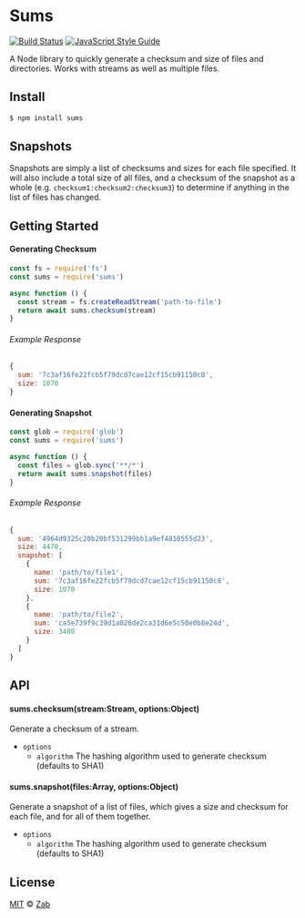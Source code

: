 # Sums

[![Build Status](https://travis-ci.org/zab/sums.svg?branch=master)](https://travis-ci.org/zab/sums)
[![JavaScript Style Guide](https://img.shields.io/badge/code%20style-standard-brightgreen.svg)](http://standardjs.com/)

A Node library to quickly generate a checksum and size of files and directories. Works with streams as well as multiple files.

## Install

```bash
$ npm install sums
```

## Snapshots

Snapshots are simply a list of checksums and sizes for each file specified. It will also include a total size of all files, and a checksum of the snapshot as a whole (e.g. `checksum1:checksum2:checksum3`) to determine if anything in the list of files has changed.

## Getting Started

#### Generating Checksum

```javascript
const fs = require('fs')
const sums = require('sums')

async function () {
  const stream = fs.createReadStream('path-to-file')
  return await sums.checksum(stream)
}
```

###### Example Response

```javascript
{
  sum: '7c3af16fe22fcb5f79dcd7cae12cf15cb91150c8',
  size: 1070
}
```

#### Generating Snapshot

```javascript
const glob = require('glob')
const sums = require('sums')

async function () {
  const files = glob.sync('**/*')
  return await sums.snapshot(files)
}
```

###### Example Response

```javascript
{
  sum: '4964d9325c20b20bf531299bb1a9ef4810555d23',
  size: 4470,
  snapshot: [
    {
      name: 'path/to/file1',
      sum: '7c3af16fe22fcb5f79dcd7cae12cf15cb91150c8',
      size: 1070
    },
    {
      name: 'path/to/file2',
      sum: 'ca5e739f9c39d1a026de2ca31d6e5c50e0b8e24d',
      size: 3400
    }
  ]
}
```

## API

#### sums.checksum(stream:Stream, options:Object)

Generate a checksum of a stream.

- `options`
  - `algorithm` The hashing algorithm used to generate checksum (defaults to SHA1)

#### sums.snapshot(files:Array, options:Object)

Generate a snapshot of a list of files, which gives a size and checksum for each file, and for all of them together.

- `options`
  - `algorithm` The hashing algorithm used to generate checksum (defaults to SHA1)

## License

[MIT](license) © [Zab](https://zab.io)
